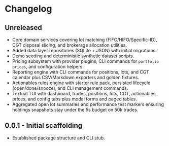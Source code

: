 # Changelog

## Unreleased
- Core domain services covering lot matching (FIFO/HIFO/Specific-ID), CGT disposal slicing, and brokerage allocation utilities.
- Added data layer repositories (SQLite + JSON) with initial migrations.
- Demo seeding and deterministic synthetic dataset scripts.
- Pricing subsystem with provider plugins, CLI commands for `portfolio prices`, and configuration helpers.
- Reporting engine with CLI commands for positions, lots, and CGT calendar plus CSV/Markdown exporters and golden fixtures.
- Actionables rules engine with starter rule pack, persisted lifecycle (open/done/snooze), and CLI management commands.
- Textual TUI with dashboard, trades, positions, lots, CGT, actionables, prices, and config tabs plus modal forms and paged tables.
- Aggregated open lot summaries and performance test markers ensuring holdings snapshots stay under the 5s budget on 50k trades.

## 0.0.1 - Initial scaffolding
- Established package structure and CLI stub.
